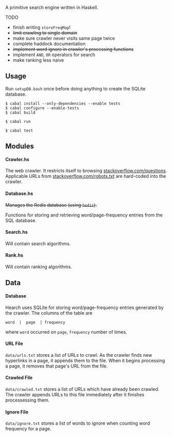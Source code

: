 A primitive search engine written in Haskell.

TODO
  * finish writing `storeFreqMap`!
  * ~~limit crawling to single domain~~
  * make sure crawler never visits same page twice
  * complete haddock documentation
  * ~~implement word ignore in crawler's processing functions~~
  * implement `AND`, `OR` operators for search
  * make ranking less naive

## Usage

Run `setupDB.bash` once before doing anything to create the SQLite database.

    $ cabal install --only-dependencies --enable tests
    $ cabal configure --enable-tests
    $ cabal build

    $ cabal run

    $ cabal test

## Modules

#### Crawler.hs

The web crawler. It restricts itself to browsing
[stackoverflow.com/questions](stackoverflow.com/questions). Applicable URLs
from [stackoverflow.com/robots.txt](stackoverflow.com/robots.txt) are
hard-coded into the crawler.

#### Database.hs

~~Manages the Redis database (using `hedis`).~~

Functions for storing and retrieving word/page-frequency entries from the
SQL database.

#### Search.hs

Will contain search algorithms.

#### Rank.hs

Will contain ranking algorithms.

## Data

#### Database

Hearch uses SQLite for storing word/page-frequency entries generated by the
crawler. The columns of the table are

    word  |  page  | frequency

where `word` occurred on `page`, `frequency` number of times.


#### URL File

`data/urls.txt` stores a list of URLs to crawl. As the crawler finds new
hyperlinks in a page, it appends them to the file. When it begins processing
a page, it removes that page's URL from the file.

#### Crawled File

`data/crawled.txt` stores a list of URLs which have already been crawled.
The crawler appends URLs to this file immediately after it finishes
processessing them.

#### Ignore File

`data/ignore.txt` stores a list of words to ignore when counting word
frequency for a page.
